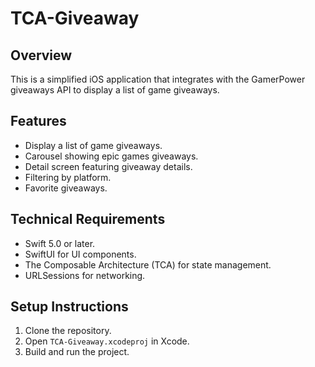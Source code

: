 # TCA-Giveaway

## Overview

This is a simplified iOS application that integrates with the GamerPower giveaways API to display a list of game giveaways.

## Features

- Display a list of game giveaways.
- Carousel showing epic games giveaways.
- Detail screen featuring giveaway details.
- Filtering by platform.
- Favorite giveaways.

## Technical Requirements

- Swift 5.0 or later.
- SwiftUI for UI components.
- The Composable Architecture (TCA) for state management.
- URLSessions for networking.

## Setup Instructions

1. Clone the repository.
2. Open `TCA-Giveaway.xcodeproj` in Xcode.
3. Build and run the project.

